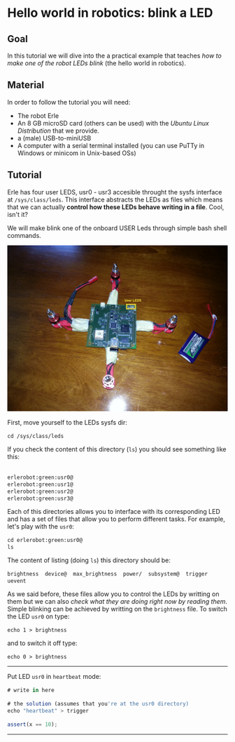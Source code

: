 Hello world in robotics: blink a LED
======

Goal
-----
In this tutorial we will dive into the a practical example that teaches *how to make one of the robot LEDs blink* (the hello world in robotics).

Material
-----
In order to follow the tutorial you will need:
- The robot Erle
- An 8 GB microSD card (others can be used) with the *Ubuntu Linux Distribution* that we provide.
- a (male) USB-to-miniUSB
- A computer with a serial terminal installed (you can use PuTTy in Windows or minicom in Unix-based OSs)



Tutorial
-----

Erle has four user LEDS, usr0 - usr3 accesible throught the sysfs interface at `/sys/class/leds`. This interface abstracts the LEDs as files which means that we can actually **control how these LEDs behave writing in a file**. Cool, isn't it?

We will make blink one of the onboard USER Leds through simple bash shell commands.

![leds](img/leds.jpg)

First, move yourself to the LEDs sysfs dir:
```
cd /sys/class/leds
```

If you check the content of this directory (`ls`) you should see something like this:
```

erlerobot:green:usr0@
erlerobot:green:usr1@
erlerobot:green:usr2@
erlerobot:green:usr3@
```

Each of this directories allows you to interface with its corresponding LED and has a set of files that allow you to perform different tasks. For example, let's play with the `usr0`:
```
cd erlerobot:green:usr0@
ls
```
The content of listing (doing `ls`) this directory should be:
```
brightness  device@  max_brightness  power/  subsystem@  trigger  uevent
```
As we said before, these files allow you to control the LEDs by writting on them but we can also *check what they are doing right now by reading them*. Simple blinking can be achieved by writting on the `brightness` file.
To switch the LED `usr0` on type:
```
echo 1 > brightness
```
and to switch it off type:
```
echo 0 > brightness
```

---

Put LED `usr0` in `heartbeat` mode:

```js
# write in here

```

```js
# the solution (assumes that you're at the usr0 directory)
echo "heartbeat" > trigger
```

```js
assert(x == 10);
```

---

